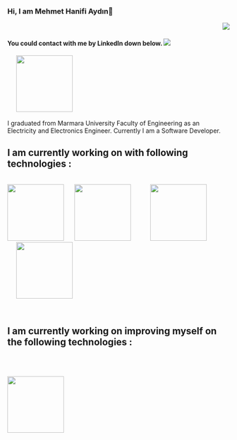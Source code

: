 ### Hi, I am Mehmet Hanifi Aydın👋  <p align="right">![](https://komarev.com/ghpvc/?username=your-github-hnfaydn&color=green)
#### You could contact with me by LinkedIn down below.   ![](https://hit.yhype.me/github/profile?user_id=86236897)
<a href="https://www.linkedin.com/in/hnfaydn/" hspace=20>
  <img src="https://www.freepnglogos.com/uploads/linkedin-logo-transparent-png-16.png" width="128"  hspace=20/>
</a>
<br><br> 
I graduated from Marmara University Faculty of Engineering as an Electricity and Electronics Engineer. Currently I am a Software Developer.

<h2> I am currently working on with following technologies :</h2>  

<br><img src="https://logos-download.com/wp-content/uploads/2016/10/Java_logo_icon.png" width="128"/>
<img src="https://download.logo.wine/logo/Spring_Framework/Spring_Framework-Logo.wine.png" width="128" hspace=20/>
<img src="https://brandslogos.com/wp-content/uploads/thumbs/microsoft-sql-server-logo-vector.svg" width="128"  hspace=20/>
<img src="https://camo.githubusercontent.com/b009ec35e91d46e59c7011dc6292cb182963cbb1d1570767b28635fae9b43d39/68747470733a2f2f7777772e636c69706172746d61782e636f6d2f706e672f66756c6c2f3234322d323432333732315f6c6f676f2d706f737467726573716c2e706e67" width="128"  hspace=20/><br>


<br><h2> I am currently working on improving myself on the following technologies  :</h2><br>

<br><img src="https://sc04.alicdn.com/kf/U0721a48732814105aae97d2245765dd2a.png" width="128" /><br>

<!--
**hnfaydn/hnfaydn** is a ✨ _special_ ✨ repository because its `README.md` (this file) appears on your GitHub profile.

Here are some ideas to get you started:

- 🔭 I’m currently working on ...
- 🌱 I’m currently learning ...
- 👯 I’m looking to collaborate on ...
- 🤔 I’m looking for help with ...
- 💬 Ask me about ...
- 📫 How to reach me: ...
- 😄 Pronouns: ...
- ⚡ Fun fact: ...
-->
